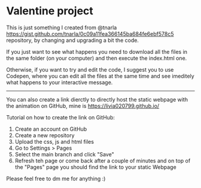 # Valentine project
This is just something I created from @tnarla https://gist.github.com/tnarla/0c09a11fea366145ba684fe6ebf578c5 repository, by changing and upgrading a bit the code. 

If you just want to see what happens you need to download all the files in the same folder (on your computer) and then execute the index.html one. 

Otherwise, if you want to try and edit the code, I suggest you to use Codepen, where you can edit all the files at the same time and see imeditely what happens to your interactive message.

----------------------------------------------------------------------------------------------------------------------------------------------------------------------------------------------------------------

You can also create a link dierctly to directly host the static webpage with the animation  on GitHub, mine is https://livia020799.github.io/ 

Tutorial on how to create the link on GitHub:
1) Create an account on GitHub
2) Create a new repository
3) Upload the css, js and html files
4) Go to Settings > Pages
5) Select the main branch and click "Save"
6) Refresh teh page or come back after a couple of minutes and on top of the "Pages" page you should find the link to your static Webpage

Please feel free to dm me for anything :)
